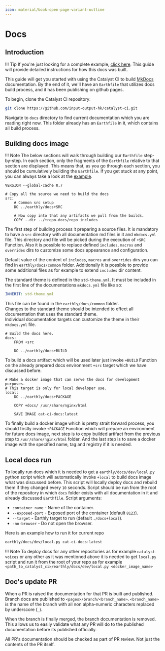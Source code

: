 ```yaml
---
icon: material/book-open-page-variant-outline
---
```


# Docs

## Introduction

<!-- markdownlint-disable max-one-sentence-per-line -->
!!! Tip
    If you're just looking for a complete example,
    [click here](https://github.com/input-output-hk/catalyst-ci/blob/master/docs/Earthfile).
    This guide will provide detailed instructions for how this docs was built.
<!-- markdownlint-enable max-one-sentence-per-line -->

This guide will get you started with using the Catalyst CI to build [MkDocs](https://www.mkdocs.org) documentation.
By the end of it, we'll have an `Earthfile`
that utilizes docs build process, and it has been publishing on github pages.

To begin, clone the Catalyst CI repository:

```bash
git clone https://github.com/input-output-hk/catalyst-ci.git
```

Navigate to `docs` directory to find current documentation
which you are reading right now.
This folder already has an `Earthfile` in it, which contains all build process.

## Building docs image

<!-- markdownlint-disable max-one-sentence-per-line -->
!!! Note
    The below sections will walk through building our `Earthfile` step-by-step.
    In each section, only the fragments of the `Earthfile` relative to that section are displayed.
    This means that, as you go through each section, you should be cumulatively building the `Earthfile`.
    If you get stuck at any point, you can always take a look at the
    [example](https://github.com/input-output-hk/catalyst-ci/blob/master/docs/Earthfile).
<!-- markdownlint-enable max-one-sentence-per-line -->

```Earthfile
VERSION --global-cache 0.7

# Copy all the source we need to build the docs
src:
    # Common src setup
    DO ../earthly/docs+SRC

    # Now copy into that any artifacts we pull from the builds.
    COPY --dir ../+repo-docs/repo includes
```

The first step of building process it preparing a source files.
It is mandatory to have a `src` directory with all documentation md files in it and `mkdocs.yml` file.
This directory and file will be picked during the execution of `+SRC` Function.
Also it is possible to replace defined `includes`, `macros` and `overrides` dirs
to customize some docs appearance and configuration.

Default value of the content of `includes`, `macros` and `overrides` dirs you can find in `earthly/docs/common` folder.
Additionally it is possible to provide some additional files as for example to extend `includes` dir content.

The standard theme is defined in the `std-theme.yml`.
It must be included in the first line of the documentations `mkdocs.yml` file like so:

```yml
INHERIT: std-theme.yml
```

This file can be found in the `earthly/docs/common` folder.  
Changes to the standard theme should be intended to effect all documentation that uses the standard theme.  
Individual documentation targets can customize the theme in their `mkdocs.yml` file.

```Earthfile
# Build the docs here.
docs:
    FROM +src

    DO ../earthly/docs+BUILD
```

To build a docs artifact which will be used later just invoke `+BUILD` Function
on the already prepared docs environment `+src` target which we have discussed before.

```Earthfile
# Make a docker image that can serve the docs for development purposes.
# This target is only for local developer use.
local:
    DO ../earthly/docs+PACKAGE

    COPY +docs/ /usr/share/nginx/html

    SAVE IMAGE cat-ci-docs:latest
```

To finally build a docker image which is pretty strait forward process,
you should firstly invoke `+PACKAGE` Function which will prepare an environment for future docs image,
next step is to copy builded artifact from the previous step to `/usr/share/nginx/html` folder.
And the last step is to save a docker image with the specified name, tag and registry if it is needed.

## Local docs run

To locally run docs which it is needed to get a `earthly/docs/dev/local.py` python script
which will automatically invoke `+local` to build docs image what was discussed before.
This script will locally deploy docs and rebuild them if they changed every `10` seconds.
Script should be run from the root of the repository in which `docs` folder exists
with all documentation in it and already discussed `Earthfile`.
Script arguments:

* `container_name` - Name of the container.
* `--exposed-port` - Exposed port of the container (default `8123`).
* `--target` - Earthly target to run (default `./docs+local`).
* `-no-browser` - Do not open the browser.

Here is an example how to run it for current repo

```bash
earthly/docs/dev/local.py cat-ci-docs:latest
```

<!-- markdownlint-disable max-one-sentence-per-line -->
!!! Note
    To deploy docs for any other repositories as for example `catalyst-voices` or any other
    as it was mentioned above it is needed to get `local.py` script and run it from the root
    of your repo as for example `<path_to_catalyst_ci>/earthly/docs/dev/local.py <docker_image_name>`
<!-- markdownlint-enable max-one-sentence-per-line -->

## Doc's update PR

When a PR is raised the documentation for that PR is built and published.
Branch docs are published to `<pages>/branch/<branch_name>`.
`<branch_name>` is the name of the branch with all non alpha-numeric characters replaced by underscore (`_`).

When the branch is finally merged, the branch documentation is removed.
This allows us to easily validate what any PR will do to the published documentation before its published officially.

All PR's documentation should be checked as part of PR review.
Not just the contents of the PR itself.
